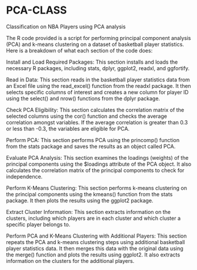 # PCA-CLASS
Classification on NBA Players using PCA analysis

The R code provided is a script for performing principal component analysis (PCA) and k-means clustering on a dataset of basketball player statistics. Here is a breakdown of what each section of the code does:

Install and Load Required Packages:
This section installs and loads the necessary R packages, including stats, dplyr, ggplot2, readxl, and ggfortify.

Read in Data:
This section reads in the basketball player statistics data from an Excel file using the read_excel() function from the readxl package. It then selects specific columns of interest and creates a new column for player ID using the select() and nrow() functions from the dplyr package.

Check PCA Eligibility:
This section calculates the correlation matrix of the selected columns using the cor() function and checks the average correlation amongst variables. If the average correlation is greater than 0.3 or less than -0.3, the variables are eligible for PCA.

Perform PCA:
This section performs PCA using the princomp() function from the stats package and saves the results as an object called PCA.

Evaluate PCA Analysis:
This section examines the loadings (weights) of the principal components using the $loadings attribute of the PCA object. It also calculates the correlation matrix of the principal components to check for independence.

Perform K-Means Clustering:
This section performs k-means clustering on the principal components using the kmeans() function from the stats package. It then plots the results using the ggplot2 package.

Extract Cluster Information:
This section extracts information on the clusters, including which players are in each cluster and which cluster a specific player belongs to.

Perform PCA and K-Means Clustering with Additional Players:
This section repeats the PCA and k-means clustering steps using additional basketball player statistics data. It then merges this data with the original data using the merge() function and plots the results using ggplot2. It also extracts information on the clusters for the additional players.



